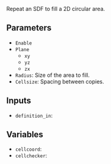 Repeat an SDF to fill a 2D circular area.

## Parameters

* `Enable`
* `Plane`
  * `xy`
  * `yz`
  * `zx`
* `Radius`: Size of the area to fill.
* `Cellsize`: Spacing between copies.

## Inputs

* `definition_in`: 

## Variables

* `cellcoord`: 
* `cellchecker`: 